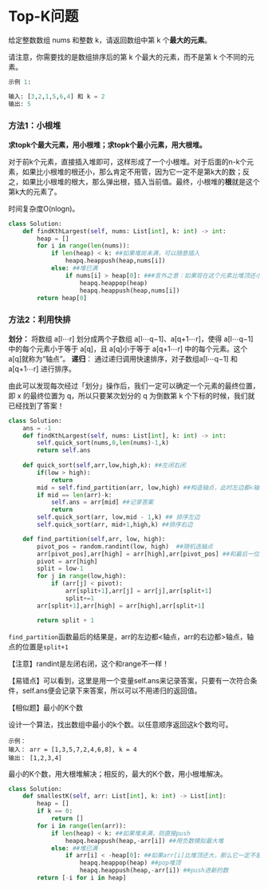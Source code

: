 # Top-K问题

给定整数数组 nums 和整数 k，请返回数组中第 k 个**最大的元素**。

请注意，你需要找的是数组排序后的第 k 个最大的元素，而不是第 k 个不同的元素。

```python
示例 1:

输入: [3,2,1,5,6,4] 和 k = 2
输出: 5
```



### 方法1：小根堆 

**求topk个最大元素，用小根堆；求topk个最小元素，用大根堆。**

对于前k个元素，直接插入堆即可，这样形成了一个小根堆。对于后面的n-k个元素，如果比小根堆的根还小，那么肯定不用管，因为它一定不是第k大的数；反之，如果比小根堆的根大，那么弹出根，插入当前值。最终，小根堆的**根**就是这个第k大的元素了。

时间复杂度O(nlogn)。

```python
class Solution:
    def findKthLargest(self, nums: List[int], k: int) -> int:
        heap = []
        for i in range(len(nums)):
            if len(heap) < k: ##如果堆尚未满，可以随意插入
                heapq.heappush(heap,nums[i])
            else: ##堆已满
                if nums[i] > heap[0]: ###言外之意：如果现在这个元素比堆顶还小，那么一定不是topk
                    heapq.heappop(heap)
                    heapq.heappush(heap,nums[i])
        return heap[0]
```



### 方法2：利用快排

**划分：**  将数组 a[l⋯r] 划分成两个子数组 a[l⋯q−1]、a[q+1⋯r]，使得 a[l⋯q−1] 中的每个元素小于等于 a[q]，且 a[q]小于等于 a[q+1⋯r] 中的每个元素。这个a[q]就称为“轴点”。
**递归**： 通过递归调用快速排序，对子数组a[l⋯q−1] 和a[q+1⋯r] 进行排序。

由此可以发现每次经过「划分」操作后，我们一定可以确定一个元素的最终位置，即 x 的最终位置为 q，所以只要某次划分的 q 为倒数第 k 个下标的时候，我们就已经找到了答案！

```python
class Solution:
    ans = -1
    def findKthLargest(self, nums: List[int], k: int) -> int:
        self.quick_sort(nums,0,len(nums)-1,k)  
        return self.ans
        
    def quick_sort(self,arr,low,high,k): ##左闭右闭
        if(low > high):
            return 
        mid = self.find_partition(arr, low,high) ##构造轴点，此时左边都<轴点，右边都>轴点
        if mid == len(arr)-k:
            self.ans = arr[mid] ##记录答案
            return 
        self.quick_sort(arr, low,mid - 1,k) ## 排序左边
        self.quick_sort(arr, mid+1,high,k) ##排序右边

    def find_partition(self,arr, low, high):
        pivot_pos = random.randint(low, high)  ##随机选轴点
        arr[pivot_pos],arr[high] = arr[high],arr[pivot_pos] ##和最后一位交换
        pivot = arr[high]
        split = low-1
        for j in range(low,high):
            if (arr[j] < pivot):
                arr[split+1],arr[j] = arr[j],arr[split+1]
                split+=1
        arr[split+1],arr[high] = arr[high],arr[split+1]

        return split + 1
```

`find_partition`函数最后的结果是，arr的左边都<轴点，arr的右边都>轴点，轴点的位置是`split+1`

【注意】randint是左闭右闭，这个和range不一样！

【易错点】可以看到，这里是用一个变量self.ans来记录答案，只要有一次符合条件，self.ans便会记录下来答案，所以可以不用递归的返回值。



【相似题】最小的K个数

设计一个算法，找出数组中最小的k个数。以任意顺序返回这k个数均可。

```
示例：
输入： arr = [1,3,5,7,2,4,6,8], k = 4
输出： [1,2,3,4]
```

最小的K个数，用大根堆解决；相反的，最大的K个数，用小根堆解决。

```python
class Solution:
    def smallestK(self, arr: List[int], k: int) -> List[int]:
        heap = []
        if k == 0:
            return []
        for i in range(len(arr)):
            if len(heap) < k: ##如果堆未满，则直接push
                heapq.heappush(heap,-arr[i]) ##用负数模拟最大堆
            else: ##堆已满
                if arr[i] < -heap[0]: ##如果arr[i]比堆顶还大，那么它一定不是最小的K个数，就不用考虑了。
                    heapq.heappop(heap) ##pop堆顶
                    heapq.heappush(heap,-arr[i]) ##push进新的数
        return [-i for i in heap]
```

